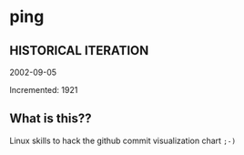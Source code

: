 # ping

## HISTORICAL ITERATION
2002-09-05

Incremented: 1921

## What is this?? 
Linux skills to hack the github commit visualization chart `;-)`
